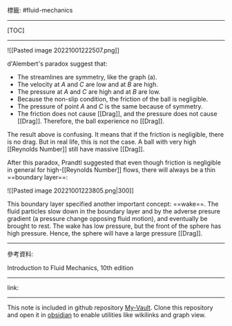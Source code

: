 標籤: #fluid-mechanics 

---

[TOC]

---

![[Pasted image 20221001222507.png]]

d'Alembert's paradox suggest that:

- The streamlines are symmetry, like the graph (a). 
- The velocity at $A$ and $C$ are low and at $B$ are high. 
- The pressure at $A$ and $C$ are high and at $B$ are low.
- Because the non-slip condition, the friction of the ball is negligible.
- The pressure of point $A$ and $C$ is the same because of symmetry.
- The friction does not cause [[Drag]], and the pressure does not cause [[Drag]]. Therefore, the ball experience no [[Drag]].

The result above is confusing. It means that if the friction is negligible, there is no drag. But in real life, this is not the case. A ball with very high [[Reynolds Number]] still have massive [[Drag]].

After this paradox, Prandtl suggested that even though friction is negligible in general for high-[[Reynolds Number]] flows, there will always be a thin ==boundary layer==:

![[Pasted image 20221001223805.png|300]]

This boundary layer specified another important concept: ==wake==. The fluid particles slow down in the boundary layer and by the adverse presure gradient (a pressure change opposing fluid motion), and eventually be brought to rest. The wake has low pressure, but the front of the sphere has high pressure. Hence, the sphere will have a large pressure [[Drag]].

---

參考資料:

Introduction to Fluid Mechanics, 10th edition

---

link:


---

This note is included in github repository [My-Vault](https://github.com/LittleD3092/My-Vault.git). Clone this repository and open it in [obsidian](https://obsidian.md/) to enable utilities like wikilinks and graph view.